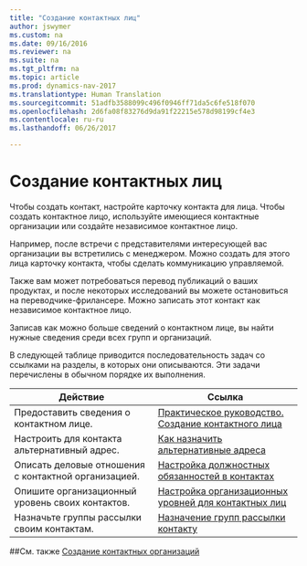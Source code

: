 ```yaml
---
title: "Создание контактных лиц"
author: jswymer
ms.custom: na
ms.date: 09/16/2016
ms.reviewer: na
ms.suite: na
ms.tgt_pltfrm: na
ms.topic: article
ms.prod: dynamics-nav-2017
ms.translationtype: Human Translation
ms.sourcegitcommit: 51adfb3588099c496f0946ff71da5c6fe518f070
ms.openlocfilehash: 2d6fa08f83276d9da91f22215e578d98199cf4e3
ms.contentlocale: ru-ru
ms.lasthandoff: 06/26/2017

---
```

# <a name="create-contact-persons"></a>Создание контактных лиц
Чтобы создать контакт, настройте карточку контакта для лица. Чтобы создать контактное лицо, используйте имеющиеся контактные организации или создайте независимое контактное лицо.

Например, после встречи с представителями интересующей вас организации вы встретились с менеджером. Можно создать для этого лица карточку контакта, чтобы сделать коммуникацию управляемой.

Также вам может потребоваться перевод публикаций о ваших продуктах, и после некоторых исследований вы можете остановиться на переводчике-фрилансере. Можно записать этот контакт как независимое контактное лицо.

Записав как можно больше сведений о контактном лице, вы найти нужные сведения среди всех групп и организаций.

В следующей таблице приводится последовательность задач со ссылками на разделы, в которых они описываются. Эти задачи перечислены в обычном порядке их выполнения.

|Действие |Ссылка |
|---|----|
|Предоставить сведения о контактном лице.|[Практическое руководство. Создание контактного лица](marketing-how-create-contact-persons.md)|
|Настроить для контакта альтернативный адрес.|[Как назначить альтернативные адреса](marketing-how-assign-alternative-address.md)|
|Описать деловые отношения с контактной организацией.|[Настройка должностных обязанностей в контактах](marketing-job-responsibilities.md)|
|Опишите организационный уровень своих контактов.|[Настройка организационных уровней для контактных лиц](marketing-organizational-levels.md)|
|Назначьте группы рассылки своим контактам.|[Назначение групп рассылки контакту](marketing-mailing-groups.md#assign-mailing-groups-to-a-contact)|

##<a name="see-also"></a>См. также
[Создание контактных организаций](marketing-create-contact-companies.md)

